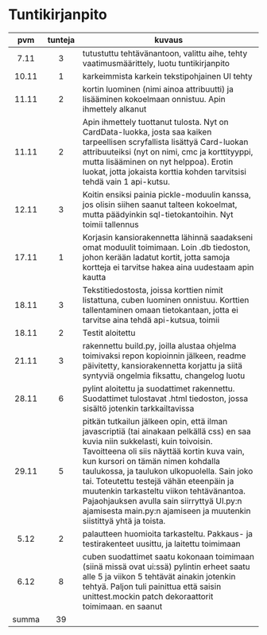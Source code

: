 # Tuntikirjanpito


|  pvm  |  tunteja  |  kuvaus                   |
|:-----:|:---------:|---------------------------|
| 7.11 |3|tutustuttu tehtävänantoon, valittu aihe, tehty vaatimusmäärittely, luotu tuntikirjanpito |
|10.11|1|karkeimmista karkein tekstipohjainen UI tehty|
|11.11|2|kortin luominen (nimi ainoa attribuutti) ja lisääminen kokoelmaan onnistuu. Apin ihmettely alkanut|
|11.11|2|Apin ihmettely tuottanut tulosta. Nyt on CardData-luokka, josta saa kaiken tarpeellisen scryfallista lisättyä Card-luokan attribuuteiksi (nyt on nimi, cmc ja korttityyppi, mutta lisääminen on nyt helppoa). Erotin luokat, jotta jokaista korttia kohden tarvitsisi tehdä vain 1 api-kutsu.|
|12.11|3|Koitin ensiksi painia pickle-moduulin kanssa, jos olisin siihen saanut talteen kokoelmat, mutta päädyinkin sql-tietokantoihin. Nyt toimii tallennus|
|17.11|1|Korjasin kansiorakennetta lähinnä saadakseni omat moduulit toimimaan. Loin .db tiedoston, johon kerään ladatut kortit, jotta samoja kortteja ei tarvitse hakea aina uudestaam apin kautta|
|18.11|3|Tekstitiedostosta, joissa korttien nimit listattuna, cuben luominen onnistuu. Korttien tallentaminen omaan tietokantaan, jotta ei tarvitse aina tehdä api-kutsua, toimii|
|18.11|2|Testit aloitettu|
|21.11|3|rakennettu build.py, joilla alustaa ohjelma toimivaksi repon kopioinnin jälkeen, readme päivitetty, kansiorakennetta korjattu ja siitä syntyviä ongelmia fiksattu, changelog luotu|
|28.11|6|pylint aloitettu ja suodattimet rakennettu. Suodattimet tulostavat .html tiedoston, jossa sisältö jotenkin tarkkailtavissa|
|29.11|5|pitkän tutkailun jälkeen opin, että ilman javascriptiä (tai ainakaan pelkällä css) en saa kuvia niin sukkelasti, kuin toivoisin. Tavoitteena oli siis näyttää kortin kuva vain, kun kursori on tämän nimen kohdalla taulukossa, ja taulukon ulkopuolella. Sain joko tai. Toteutettu testejä vähän eteenpäin ja muutenkin tarkasteltu viikon tehtävänantoa. Pajaohjauksen avulla sain siirryttyä UI.py:n ajamisesta main.py:n ajamiseen ja muutenkin siistittyä yhtä ja toista.|
|5.12|2|palautteen huomioita tarkasteltu. Pakkaus- ja testirakenteet uusittu, ja laitettu toimimaan|
|6.12|8|cuben suodattimet saatu kokonaan toimimaan (siinä missä ovat ui:ssä) pylintin erheet saatu alle 5 ja viikon 5 tehtävät ainakin jotenkin tehtyä. Paljon tuli painittua että saisin unittest.mockin patch dekoraattorit toimimaan. en saanut|
|summa|39||
